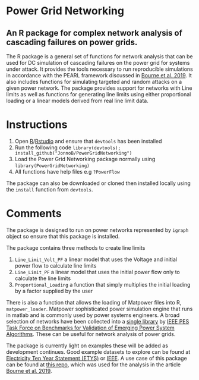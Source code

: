 # Power Grid Networking
## An R package for complex network analysis of cascading failures on power grids.

The R package is a general set of functions for network analysis that can be used for DC simulation of cascading failures on the power grid for systems under attack. It provides the tools necessary to run reproducible simulations in accordance with the PEARL framework discussed in [Bourne et al. 2019](https://arxiv.org/abs/1907.12848). 
It also includes functions for simulating targeted and random attacks on a given power network. The package provides support for networks with Line limits as well as functions for generating line limits using either proportional loading or a linear models derived from real line limit data.

# Instructions
1. Open [R](https://cran.r-project.org/)/[Rstudio](https://www.rstudio.com/) and ensure that `devtools` has been installed
1. Run the following code `library(devtools); install_github("JonnoB/PowerGridNetworking")`
1. Load the Power Grid Networking package normally using `library(PowerGridNetworking)`
1. All functions have help files e.g `?PowerFlow`

The package can also be downloaded or cloned then installed locally using the `install` function from `devtools`.

# Comments
The package is designed to run on power networks represented by `igraph` object so ensure that this package is installed.

The package contains three methods to create line limits

1. `Line_Limit_Volt_PF` a linear model that uses the Voltage and initial power flow to calculate line limits
1. `Line_Limit_PF` a linear model that uses the initial power flow only to calculate the line limits
1.  `Proportional_Loading` a function that simply multiplies the initial loading by a factor supplied by the user

There is also a function that allows the loading of Matpower files into R, `matpower_loader`. Matpower sophisticated power simulation engine that runs in matlab and is commonly used by power systems engineers. A broad selection of networks have been collected into a [single library](https://github.com/power-grid-lib/pglib-opf) by [IEEE PES Task Force on Benchmarks for Validation of Emerging Power System Algorithms](https://power-grid-lib.github.io/). These can be useful for network analysis of power grids.

The package is currently light on examples these will be added as development continues. Good example datasets to explore can be found at [Electricity Ten Year Statement (ETYS)](https://www.nationalgrideso.com/insights/electricity-ten-year-statement-etys) or [IEEE](https://icseg.iti.illinois.edu/power-cases/). A use case of this package can be found at [this repo](https://github.com/JonnoB/ProportionalLoading), which was used for the analysis in the article [Bourne et al. 2019](https://arxiv.org/abs/1907.12848).

